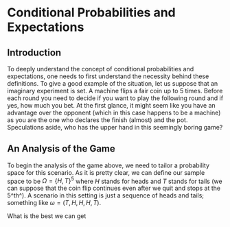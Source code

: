 # Conditional Probabilities and Expectations

## Introduction

To deeply understand the concept of conditional probabilities and expectations, one needs to first understand the necessity behind these definitions. To give a good example of the situation, let us suppose that an imaginary experiment is set. A machine flips a fair coin up to 5 times. Before each round you need to decide if you want to play the following round and if yes, how much you bet. At the first glance, it might seem like you have an advantage over the opponent (which in this case happens to be a machine) as you are the one who declares the finish (almost) and the pot. Speculations aside, who has the upper hand in this seemingly boring game?

## An Analysis of the Game

To begin the analysis of the game above, we need to tailor a probability space for this scenario. As it is pretty clear, we can define our sample space to be $\Omega = {\{H, T\}}^{5}$ where $H$ stands for heads and $T$ stands for tails (we can suppose that the coin flip continues even after we quit and stops at the 5^th^). A scenario in this setting is just a sequence of heads and tails; something like $\omega=(T, H, H, H, T)$.

What is the best we can get 